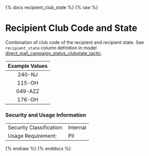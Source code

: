 {% docs recipient_club_state %}
{% raw %}

<a name="recipient_club_state"></a>
# Recipient Club Code and State

Combination of club code of the recipient and recipient state. See
`recipient_state` column definition in model
[direct_mail_campaign_status_clubstate_tactic](#!/model/model.data_platform.gold_direct_mail_campaign_status_clubstate_tactic).

| Example Values |
|:--------------:|
| 240-NJ  |
| 115-OH  |
| 049-AZZ |
| 176-OH  |

### Security and Usage Information
|    |    |
|---|---|
|Security Classification:| Internal |
|Usage Requirement:| PII |

{% endraw %}
{% enddocs %}
